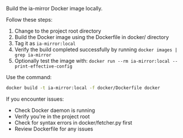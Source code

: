 Build the ia-mirror Docker image locally.

Follow these steps:

1. Change to the project root directory
2. Build the Docker image using the Dockerfile in docker/ directory
3. Tag it as `ia-mirror:local`
4. Verify the build completed successfully by running `docker images | grep ia-mirror`
5. Optionally test the image with: `docker run --rm ia-mirror:local --print-effective-config`

Use the command:
```bash
docker build -t ia-mirror:local -f docker/Dockerfile docker
```

If you encounter issues:
- Check Docker daemon is running
- Verify you're in the project root
- Check for syntax errors in docker/fetcher.py first
- Review Dockerfile for any issues